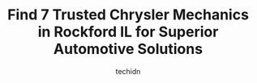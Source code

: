 ---
layout: ampstory
image: https://images.unsplash.com/photo-1559384403-c23988dd4219?ixlib=rb-4.0.3&ixid=MnwxMjA3fDB8MHxwaG90by1wYWdlfHx8fGVufDB8fHx8&auto=format&fit=crop&w=640&h=853&q=80
author: techidn
featured: false
description: Looking for reliable and skilled Chrysler Mechanic in Rockford IL, USA? Your search ends here with the 7 best Chrysler Mechanic in town. With their expertise and commitment to delivering exc
title: Find 7 Trusted Chrysler Mechanics in Rockford IL for Superior Automotive Solutions
cover:
   title: Find 7 Trusted Chrysler Mechanics in Rockford IL for Superior Automotive Solutions
   subtitle: Rickpate
   background: https://images.unsplash.com/photo-1559384403-c23988dd4219?ixlib=rb-4.0.3&ixid=MnwxMjA3fDB8MHxwaG90by1wYWdlfHx8fGVufDB8fHx8&auto=format&fit=crop&w=640&h=853&q=80

pages: 
 - layout: thirds
   top: <h1>#1 Auto Clinic Of Rockford</h1>
   bottom: "<p>Auto Clinic always takes great care of my vehicles. They recommend services, and let me know which ones are urgent/important and which ones can wait. VERY high quality wo</p>"
   background: https://www.knot35.com/toplist/wp-content/uploads/2023/06/best-chrysler-mechanic-1-in-rockford-il-1685832397.jpeg
   backgroundblur: true
 - layout: thirds
   top: <h1>#2 Boves Auto Repair</h1>
   bottom: "<p>1118 Ferguson St, Rockford, IL 61102, United States</p>"
   background: https://www.knot35.com/toplist/wp-content/uploads/2023/06/best-chrysler-mechanic-2-in-rockford-il-1685832398.jpeg
   cta:
      link: https://www.knot35.com/toplist/find-7-trusted-chrysler-mechanics-in-rockford-il-for-superior-automotive-solutions/
      text: Find 7 Trusted Chrysler Mechanics in Rockford IL for Superior Automotive Solutions
 - layout: thirds
   top: <h1>#3 Martinez Auto Repair</h1>
   bottom: "<p>815 1st Ave, Rockford, IL 61104, United States</p>"
   background: https://www.knot35.com/toplist/wp-content/uploads/2023/06/best-chrysler-mechanic-3-in-rockford-il-1685832398.jpeg
   cta:
      link: https://www.knot35.com/toplist/find-7-trusted-chrysler-mechanics-in-rockford-il-for-superior-automotive-solutions/
      text: Find 7 Trusted Chrysler Mechanics in Rockford IL for Superior Automotive Solutions
 - layout: thirds
   top: <h1>#4 T Js Auto Center Inc</h1>
   bottom: "<p>3427 E State St, Rockford, IL 61108, United States</p>"
   background: https://images.unsplash.com/photo-1484589065579-248aad0d8b13?ixlib=rb-4.0.3&ixid=MnwxMjA3fDB8MHxwaG90by1wYWdlfHx8fGVufDB8fHx8&auto=format&fit=crop&w=640&h=853&q=80
   cta:
      link: https://www.knot35.com/toplist/find-7-trusted-chrysler-mechanics-in-rockford-il-for-superior-automotive-solutions/
      text: Find 7 Trusted Chrysler Mechanics in Rockford IL for Superior Automotive Solutions
 - layout: thirds
   top: <h1>#5 C & S Auto Service</h1>
   bottom: "<p>1414 9th St, Rockford, IL 61104, United States</p>"
   background: https://images.unsplash.com/photo-1536745287225-21d689278fd1?ixlib=rb-4.0.3&ixid=MnwxMjA3fDB8MHxwaG90by1wYWdlfHx8fGVufDB8fHx8&auto=format&fit=crop&w=640&h=853&q=80
   cta:
      link: https://www.knot35.com/toplist/find-7-trusted-chrysler-mechanics-in-rockford-il-for-superior-automotive-solutions/
      text: Find 7 Trusted Chrysler Mechanics in Rockford IL for Superior Automotive Solutions
 - layout: thirds
   top: <h1>#6 Mikes Auto Service</h1>
   bottom: "<p>769 N Madison St, Rockford, IL 61107, United States</p>"
   background: https://images.unsplash.com/photo-1541356665065-22676f35dd40?ixlib=rb-4.0.3&ixid=MnwxMjA3fDB8MHxwaG90by1wYWdlfHx8fGVufDB8fHx8&auto=format&fit=crop&w=640&h=853&q=80
   cta:
      link: https://www.knot35.com/toplist/find-7-trusted-chrysler-mechanics-in-rockford-il-for-superior-automotive-solutions/
      text: Find 7 Trusted Chrysler Mechanics in Rockford IL for Superior Automotive Solutions
 - layout: thirds
   top: <h1>#7 Jons Auto Service</h1>
   bottom: "<p>5603 E State St, Rockford, IL 61108, United States</p>"
   background: https://images.unsplash.com/photo-1488554378835-f7acf46e6c98?ixlib=rb-4.0.3&ixid=MnwxMjA3fDB8MHxwaG90by1wYWdlfHx8fGVufDB8fHx8&auto=format&fit=crop&w=640&h=853&q=80
   cta:
      link: https://www.knot35.com/toplist/find-7-trusted-chrysler-mechanics-in-rockford-il-for-superior-automotive-solutions/
      text: Find 7 Trusted Chrysler Mechanics in Rockford IL for Superior Automotive Solutions
 - layout: thirds
   middle: Continue reading...
   background: https://images.unsplash.com/photo-1527066579998-dbbae57f45ce?ixlib=rb-4.0.3&ixid=MnwxMjA3fDB8MHxwaG90by1wYWdlfHx8fGVufDB8fHx8&auto=format&fit=crop&w=640&h=853&q=80
   cta:
      link: https://www.knot35.com/toplist/find-7-trusted-chrysler-mechanics-in-rockford-il-for-superior-automotive-solutions/
      text: Find 7 Trusted Chrysler Mechanics in Rockford IL for Superior Automotive Solutions
      
---